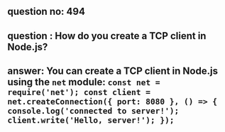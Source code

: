 
      
## question no: 494

## question : How do you create a TCP client in Node.js?

## answer: You can create a TCP client in Node.js using the `net` module: `const net = require('net'); const client = net.createConnection({ port: 8080 }, () => { console.log('connected to server!'); client.write('Hello, server!'); });`
      